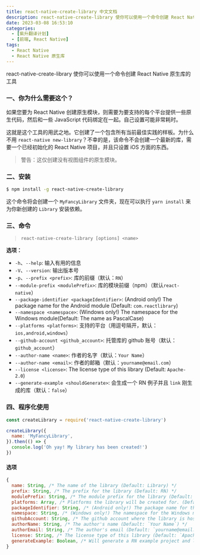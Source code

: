 ```yaml
---
title: react-native-create-library 中文文档
description: react-native-create-library 使你可以使用一个命令创建 React Native 原生库的工具
date: 2023-03-08 16:53:10
categories:
  - [紫升翻译计划]
  - [前端, React Native]
tags:
  - React Native
  - React Native 原生库
---
```


<ins class="adsbygoogle" style="display:block; text-align:center;"  data-ad-layout="in-article" data-ad-format="fluid" data-ad-client="ca-pub-7962287588031867" data-ad-slot="2542544532"></ins><script> (adsbygoogle = window.adsbygoogle || []).push({});</script>


react-native-create-library 使你可以使用一个命令创建 React Native 原生库的工具

### 一、你为什么需要这个？

如果您要为 React Native 创建原生模块，则需要为要支持的每个平台提供一些原生代码，然后和一些 JavaScript 代码绑定在一起。自己设置可能非常耗时。

这就是这个工具的用武之地。它创建了一个包含所有当前最佳实践的样板。为什么不用 `react-native new-library`？不幸的是，该命令不会创建一个最新的库，需要一个已经初始化的 React Native 项目，并且只设置 iOS 方面的东西。

> 警告：这仅创建没有视图组件的原生模块。

### 二、安装

```bash
$ npm install -g react-native-create-library
```

这个命令将会创建一个 `MyFancyLibrary` 文件夹，现在可以执行 `yarn install` 来为你新创建的 `Library` 安装依赖。

### 三、命令

> `react-native-create-library [options] <name>`

**选项：**

- `-h`、`--help`: 输入有用的信息
- `-V`、`--version`: 输出版本号
- `-p`、`--prefix <prefix>`: 库的前缀（默认：`RN`）
- `--module-prefix <modulePrefix>`: 库的模块前缀（npm）（默认`react-native`）
- `--package-identifier <packageIdentifier>`: (Android only!) The package name for the Android module (Default: `com.reactlibrary`)
- `--namespace <namespace>`: (Windows only!) The namespace for the Windows module(Default: The name as PascalCase)
- `--platforms <platforms>`: 支持的平台（用逗号隔开，默认：`ios,android,windows`）
- `--github-account <github_account>`: 托管库的 github 账号（默认：`github_account`）
- `--author-name <name>`: 作者的名字（默认：`Your Name`）
- `--author-name <email>`: 作者的邮箱（默认：`yourname@email.com`）
- `--license <license>`: The license type of this library (Default: `Apache-2.0`)
- `--generate-example <shouldGenerate>`: 会生成一个 RN 例子并且 `link` 刚生成的库（默认：`false`）

### 四、程序化使用

```js
const createLibrary = require('react-native-create-library')

createLibrary({
  name: 'MyFancyLibrary',
}).then(() => {
  console.log('Oh yay! My library has been created!')
})
```

#### 选项

```js
{
  name: String, /* The name of the library (Default: Library) */
  prefix: String, /* The prefix for the library (Default: RN) */
  modulePrefix: String, /* The module prefix for the library (Default: react-native) */
  platforms: Array, /* Platforms the library will be created for. (Default: ['ios', 'android', 'windows']) */
  packageIdentifier: String, /* (Android only!) The package name for the Android module (Default: com.reactlibrary) */
  namespace: String, /* (Windows only!) The namespace for the Windows module (Default: The package identifier as PascalCase, which is `Com.Reactlibrary`) */
  githubAccount: String, /* The github account where the library is hosted (Default: `github_account`) */
  authorName: String, /* The author's name (Default: `Your Name`) */
  authorEmail: String, /* The author's email (Default: `yourname@email.com`) */
  license: String, /* The license type of this library (Default: `Apache-2.0`) */
  generateExample: Boolean, /* Will generate a RN example project and link the new library to it (Default: `false`) */
}
```
